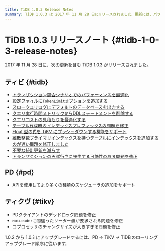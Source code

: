 ```yaml
---
title: TiDB 1.0.3 Release Notes
summary: TiDB 1.0.3 は 2017 年 11 月 28 日にリリースされました。更新には、パフォーマンスの最適化、新しい構成オプション、バグ修正が含まれています。PD は API を使用してスケジューラの追加をサポートするようになり、TiKV ではデッドロックとリーダー値の問題が修正されました。1.0.2 から 1.0.3 にアップグレードするには、PD、TiKV、TiDB のローリング アップグレードの順序に従ってください。
---
```


# TiDB 1.0.3 リリースノート {#tidb-1-0-3-release-notes}

2017 年 11 月 28 日に、次の更新を含む TiDB 1.0.3 がリリースされました。

## ティビ {#tidb}

-   [トランザクション競合シナリオでのパフォーマンスを最適化](https://github.com/pingcap/tidb/pull/5051)
-   [設定ファイルに`TokenLimit`オプションを追加する](https://github.com/pingcap/tidb/pull/5107)
-   [スロークエリログにデフォルトのデータベースを出力する](https://github.com/pingcap/tidb/pull/5107)
-   [クエリ実行時間メトリックからDDLステートメントを削除する](https://github.com/pingcap/tidb/pull/5107)
-   [クエリコストの見積もりを最適化する](https://github.com/pingcap/tidb/pull/5140)
-   [テーブル作成時のインデックスプレフィックスの問題を修正](https://github.com/pingcap/tidb/pull/5149)
-   [Float 型の式を TiKV にプッシュダウンする機能をサポート](https://github.com/pingcap/tidb/pull/5153)
-   [離散整数プライマリインデックスを持つテーブルにインデックスを追加するのが遅い問題を修正しました](https://github.com/pingcap/tidb/pull/5155)
-   [不要な統計更新を減らす](https://github.com/pingcap/tidb/pull/5164)
-   [トランザクションの再試行中に発生する可能性のある問題を修正](https://github.com/pingcap/tidb/pull/5219)

## PD {#pd}

-   APIを使用してより多くの種類のスケジューラの追加をサポート

## ティクヴ {#tikv}

-   PDクライアントのデッドロック問題を修正
-   `NotLeader`に間違ったリーダー値が要求される問題を修正
-   コプロセッサのチャンクサイズが大きすぎる問題を修正

1.0.2 から 1.0.3 にアップグレードするには、PD -&gt; TiKV -&gt; TiDB のローリング アップグレード順序に従います。
